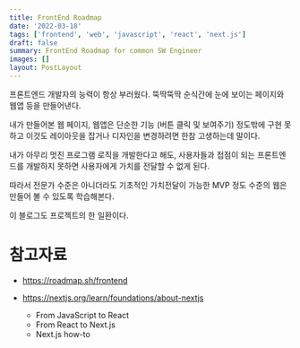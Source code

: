 ```yaml
---
title: FrontEnd Roadmap
date: '2022-03-18'
tags: ['frontend', 'web', 'javascript', 'react', 'next.js']
draft: false
summary: FrontEnd Roadmap for common SW Engineer
images: []
layout: PostLayout
---
```


프론트엔드 개발자의 능력이 항상 부러웠다.
뚝딱뚝딱 순식간에 눈에 보이는 페이지와 웹앱 등을 만들어낸다.

내가 만들어본 웹 페이지, 웹앱은 단순한 기능 (버튼 클릭 및 보여주기) 정도밖에 구현 못하고
이것도 레이아웃을 잡거나 디자인을 변경하려면 한참 고생하는데 말이다.

내가 아무리 멋진 프로그램 로직을 개발한다고 해도, 사용자들과 접점이 되는 프론트엔드를 개발하지 못하면
사용자에게 가치를 전달할 수 없게 된다.

따라서 전문가 수준은 아니더라도 기초적인 가치전달이 가능한 MVP 정도 수준의 웹은 만들어 볼 수 있도록 학습해본다.

이 블로그도 프로젝트의 한 일환이다.

# 참고자료

- https://roadmap.sh/frontend

- https://nextjs.org/learn/foundations/about-nextjs
  - From JavaScript to React
  - From React to Next.js
  - Next.js how-to
